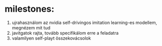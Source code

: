 # milestones:

1. ujrahasználom az nvidia self-drivingos imitation learning-es modellem, megnézem mit tud
2. javitgatok rajta, tovább specifikálom erre a feladatra
3. valamilyen self-playt összekovácsolok 
